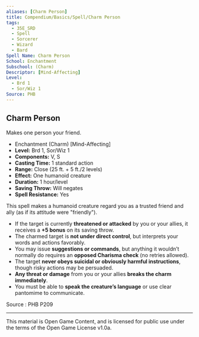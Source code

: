 ```yaml
---
aliases: [Charm Person]
title: Compendium/Basics/Spell/Charm Person
tags: 
  - 35E_SRD
  - Spell
  - Sorcerer
  - Wizard
  - Bard
Spell Name: Charm Person
School: Enchantment
Subschool: (Charm)
Descriptor: [Mind-Affecting]
Level:
  - Brd 1
  - Sor/Wiz 1
Source: PHB
---
```


## Charm Person

Makes one person your friend.

*   Enchantment (Charm) [Mind-Affecting]
*   **Level:** Brd 1, Sor/Wiz 1
*   **Components:** V, S
*   **Casting Time:** 1 standard action
*   **Range:** Close (25 ft. + 5 ft./2 levels)
*   **Effect:** One humanoid creature
*   **Duration:** 1 hour/level
*   **Saving Throw:** Will negates
*   **Spell Resistance:** Yes

This spell makes a humanoid creature regard you as a trusted friend and ally (as if its attitude were "friendly").

- If the target is currently **threatened or attacked** by you or your allies, it receives a **+5 bonus** on its saving throw.
- The charmed target is **not under direct control**, but interprets your words and actions favorably.
- You may issue **suggestions or commands**, but anything it wouldn’t normally do requires an **opposed Charisma check** (no retries allowed).
- The target **never obeys suicidal or obviously harmful instructions**, though risky actions may be persuaded.
- **Any threat or damage** from you or your allies **breaks the charm immediately**.
- You must be able to **speak the creature’s language** or use clear pantomime to communicate.

Source : PHB P209

---

This material is Open Game Content, and is licensed for public use under  
the terms of the Open Game License v1.0a.
